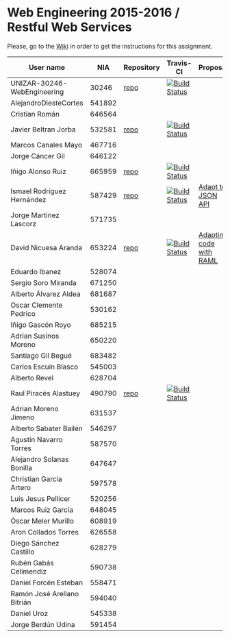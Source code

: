 # Web Engineering 2015-2016 / Restful Web Services
Please, go to the [Wiki](https://github.com/UNIZAR-30246-WebEngineering/Laboratory-3-Restful-Web-Services/wiki) in order to get the instructions for this assignment.


User name | NIA |Repository|Travis-CI|Proposal|Score
----------|-----|----------|---------|--------|-----
UNIZAR-30246-WebEngineering |30246 | [repo](https://github.com/UNIZAR-30246-WebEngineering/Laboratory-3-Restful-Web-Services) | [![Build Status](https://travis-ci.org/UNIZAR-30246-WebEngineering/Laboratory-3-Restful-Web-Services.svg?branch=master)](https://travis-ci.org/UNIZAR-30246-WebEngineering/Laboratory-3-Restful-Web-Services)
AlejandroDiesteCortes | 541892
Cristian Román |646564
Javier Beltran Jorba | 532581 | [repo](https://github.com/MrJavo94/Laboratory-3-Restful-Web-Services) | [![Build Status](https://travis-ci.org/MrJavo94/Laboratory-3-Restful-Web-Services.svg?branch=master)](https://travis-ci.org/MrJavo94/Laboratory-3-Restful-Web-Services)
Marcos Canales Mayo | 467716
Jorge Cáncer Gil | 646122
Iñigo Alonso Ruiz | 665959 | [repo](https://github.com/Shathe/Laboratory-3-Restful-Web-Services) | [![Build Status](https://travis-ci.org/Shathe/Laboratory-3-Restful-Web-Services.svg?branch=master)](https://travis-ci.org/Shathe/Laboratory-3-Restful-Web-Services)
Ismael Rodríguez Hernández | 587429 | [repo](https://github.com/ismaro3/Laboratory-3-Restful-Web-Services) | [![Build Status](https://travis-ci.org/ismaro3/Laboratory-3-Restful-Web-Services.svg?branch=master)](https://travis-ci.org/ismaro3/Laboratory-3-Restful-Web-Services) | [Adapt to JSON API](http://jsonapi.org/format/)
Jorge Martinez Lascorz | 571735
David Nicuesa Aranda | 653224 | [repo](https://github.com/Nicu1309/Laboratory-3-Restful-Web-Services) | [![Build Status](https://travis-ci.org/Nicu1309/Laboratory-3-Restful-Web-Services.svg?branch=master)](https://travis-ci.org/Nicu1309/Laboratory-3-Restful-Web-Services) | [Adapting code with RAML](http://http://raml.org/)
Eduardo Ibanez | 528074
Sergio Soro Miranda | 671250
Alberto Álvarez Aldea | 681687
Oscar Clemente Pedrico | 530162
Iñigo Gascón Royo | 685215
Adrian Susinos Moreno | 650220
Santiago Gil Begué | 683482
Carlos Escuín Blasco | 545003
Alberto Revel | 628704
Raul Piracés Alastuey | 490790 | [repo](https://github.com/piraces/Laboratory-3-Restful-Web-Services) | [![Build Status](https://travis-ci.org/piraces/Laboratory-3-Restful-Web-Services.svg?branch=master)](https://travis-ci.org/piraces/Laboratory-3-Restful-Web-Services)
Adrian Moreno Jimeno | 631537
Alberto Sabater Bailén | 546297
Agustin Navarro Torres | 587570
Alejandro Solanas Bonilla | 647647
Christian García Artero | 597578
Luis Jesus Pellicer | 520256
Marcos Ruiz García | 648045
Óscar Meler Murillo | 608919
Aron Collados Torres | 626558
Diego Sánchez Castillo | 628279
Rubén Gabás Celimendiz | 590738
Daniel Forcén Esteban | 558471
Ramón José Arellano Bitrián | 594040
Daniel Uroz | 545338
Jorge Berdún Udina | 591454
